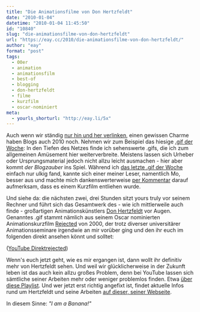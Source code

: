 ```yaml
---
title: "Die Animationsfilme von Don Hertzfeldt"
date: "2010-01-04"
datetime: "2010-01-04 11:45:50"
id: "10840"
slug: "die-animationsfilme-von-don-hertzfeldt"
url: "https://eay.cc/2010/die-animationsfilme-von-don-hertzfeldt/"
author: "eay"
format: "post"
tags:
  - 00er
  - animation
  - animationsfilm
  - best-of
  - blogging
  - don-hertzfeldt
  - filme
  - kurzfilm
  - oscar-nominiert
meta:
  - yourls_shorturl: "http://eay.li/5x"
---
```


Auch wenn wir ständig [nur hin und her verlinken](//eay.cc/2010/diy-or-die/), einen gewissen Charme haben Blogs auch 2010 noch. Nehmen wir zum Beispiel das hiesige [.gif der Woche](//eay.cc/tag/gif-der-woche/): In den Tiefen des Netzes finde ich sehenswerte .gifs, die ich zum allgemeinen Amüsement hier weiterverbreite. Meistens lassen sich Urheber oder Ursprungsmaterial jedoch nicht allzu leicht ausmachen - hier aber kommt _der Blogzauber_ ins Spiel. Während ich [das letzte .gif der Woche](//eay.cc/2009/gif-der-woche-34/) einfach nur ulkig fand, kannte sich einer meiner Leser, namentlich Mo, besser aus und machte mich dankenswerterweise [per Kommentar](//eay.cc/2009/gif-der-woche-34/#comment-16789) darauf aufmerksam, dass es einem Kurzfilm entliehen wurde.

Und siehe da: die nächsten zwei, drei Stunden sitzt yours truly vor seinem Rechner und führt sich das Gesamtwerk des - wie ich mittlerweile auch finde - großartigen Animationskünstlers [Don Hertzfeldt](http://en.wikipedia.org/wiki/Don_Hertzfeldt) vor Augen. Genanntes .gif stammt nämlich aus seinem Oscar nominierten Animationskurzfilm [Rejected](http://www.imdb.com/title/tt0234588/) von 2000, der trotz diverser universitärer Animationsseminare irgendwie an mir vorüber ging und den ihr euch im folgenden direkt ansehen könnt und solltet:

 ([YouTube Direktrejected](http://www.youtube.com/watch?v=MuOvqeABHvQ))

Wenn's euch jetzt geht, wie es mir ergangen ist, dann wollt ihr definitiv mehr von Hertzfeldt sehen. Und weil wir glücklicherweise in der Zukunft leben ist das auch kein allzu großes Problem, denn bei YouTube lassen sich sämtliche seiner Arbeiten mehr oder weniger problemlos finden. Etwa [über diese Playlist](http://www.youtube.com/view_play_list?p=BA6699DF778E3EC5). Und wer jetzt erst richtig angefixt ist, findet aktuelle Infos rund um Hertzfeldt und seine Arbeiten [auf dieser, seiner Webseite](http://bitterfilms.com/).

In diesem Sinne: _"I am a Banana!"_
